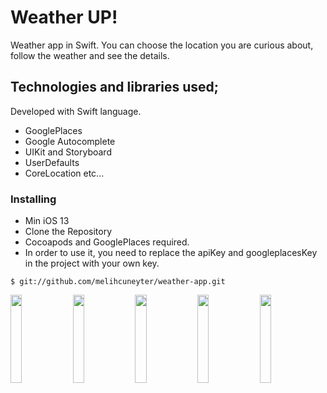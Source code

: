 # Weather UP!
Weather app in Swift. You can choose the location you are curious about, follow the weather and see the details.

## Technologies and libraries used;
Developed with Swift language.
- GooglePlaces
- Google Autocomplete
- UIKit and Storyboard
- UserDefaults
- CoreLocation
etc...

### Installing
- Min iOS 13
- Clone the Repository
- Cocoapods and GooglePlaces required.
- In order to use it, you need to replace the apiKey and googleplacesKey in the project with your own key.

```
$ git://github.com/melihcuneyter/weather-app.git
```

<img src="https://user-images.githubusercontent.com/75638557/217663751-f2a522bf-1067-458c-ba55-b374fb67230a.png" width=19% height=19%> <img src="https://user-images.githubusercontent.com/75638557/217663767-120d5cce-e67f-4d54-ab5e-fc654ec81dd4.png" width=19% height=19%> <img src="https://user-images.githubusercontent.com/75638557/217663773-e01e4f20-91c8-4f45-974c-7a43362babdc.png" width=19% height=19%> <img src="https://user-images.githubusercontent.com/75638557/217663778-5b98ed58-c63b-44a9-832c-91ac8ccf708c.png" width=19% height=19%> <img src="https://user-images.githubusercontent.com/75638557/217663780-5ea25d53-c27e-41c7-9c9f-510d2919254c.png" width=19% height=19%>
